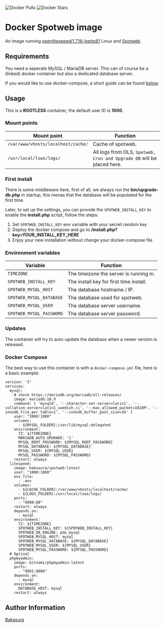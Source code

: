 ![Docker Pulls](https://img.shields.io/docker/pulls/bakasura/spotweb)
![Docker Stars](https://img.shields.io/docker/stars/bakasura/spotweb)

# Docker Spotweb image

An image running [openlitespeed/1.7.16-lsphp81](https://hub.docker.com/r/litespeedtech/openlitespeed) Linux and [Spotweb](https://github.com/spotweb/spotweb).

## Requirements

You need a seperate MySQL / MariaDB server. This can of course be a (linked) docker container but also a dedicated database server.

If you would like to use docker-compose, a short guide can be found [below](#docker-compose).

## Usage

This is a **ROOTLESS** container, the default user ID is **1000**.

### Mount points

| Mount point                        | Function                                                               |
|------------------------------------|------------------------------------------------------------------------|
| `/var/www/vhosts/localhost/cache/` | Cache of spotweb.                                                      |
| `/usr/local/lsws/logs/`            | All logs from OLS, `Spotweb, Cron and Upgrade DB` will be placed here. |

### First install

There is some middleware here, first of all, we always run the
**bin/upgrade-db.php** in startup, this menas that the database will be populated for the first time.

Later, to set up the settings, you can provide the `SPOTWEB_INSTALL_KEY` to enable the **install.php** script, follow the steps:

1. Set `SPOTWEB_INSTALL_KEY` env variable with your secret random key
2. Deploy the docker compose and go to **/install.php?key=YOUR_INSTALL_KEY_HERE**
3. Enjoy your new installation without change your docker-compose file

### Environment variables

| Variable                 | Function                                |
|--------------------------|-----------------------------------------|
| `TIMEZONE`               | The timezone the server is running in.  |
| `SPOTWEB_INSTALL_KEY`    | The install key for first time install. |
| `SPOTWEB_MYSQL_HOST`     | The database hostname / IP.             |
| `SPOTWEB_MYSQL_DATABASE` | The database used for spotweb.          |
| `SPOTWEB_MYSQL_USER`     | The database server username.           |
| `SPOTWEB_MYSQL_PASSWORD` | The database server password.           |

### Updates

The container will try to auto-update the database when a newer version is released.

### Docker Compose

The best way to use this container is with a `docker-compose.yml` file, here is a basic example:

```
version: '3'
services:
  mysql:
    # check https://mariadb.org/mariadb/all-releases/
    image: mariadb:10.9
    command: [ 'mysqld', '--character-set-server=latin1', '--collation-server=latin1_swedish_ci', '--max_allowed_packet=1024M', '--innodb_file_per_table=1', '--innodb_buffer_pool_size=1G' ]
    user: "1000:1000"
    volumes:
      - ${MYSQL_FOLDER}:/var/lib/mysql:delegated
    environment:
      TZ: ${TIMEZONE}
      MARIADB_AUTO_UPGRADE: '1'
      MYSQL_ROOT_PASSWORD: ${MYSQL_ROOT_PASSWORD}
      MYSQL_DATABASE: ${MYSQL_DATABASE}
      MYSQL_USER: ${MYSQL_USER}
      MYSQL_PASSWORD: ${MYSQL_PASSWORD}
    restart: always
  litespeed:
    image: bakasura/spotweb:latest
    user: "1000:1000"
    env_file:
      - .env
    volumes:
      - ${CACHE_FOLDER}:/var/www/vhosts/localhost/cache/
      - ${LOGS_FOLDER}:/usr/local/lsws/logs/
    ports:
      - "8980:80"
    restart: always
    depends_on:
      - mysql
    environment:
      TZ: ${TIMEZONE}
      SPOTWEB_INSTALL_KEY: ${SPOTWEB_INSTALL_KEY}
      SPOTWEB_DB_ENGINE: pdo_mysql
      SPOTWEB_MYSQL_HOST: mysql
      SPOTWEB_MYSQL_DATABASE: ${MYSQL_DATABASE}
      SPOTWEB_MYSQL_USER: ${MYSQL_USER}
      SPOTWEB_MYSQL_PASSWORD: ${MYSQL_PASSWORD}
  # Optinal
  phpmyadmin:
    image: bitnami/phpmyadmin:latest
    ports:
      - "8981:8080"
    depends_on:
      - mysql
    environment:
      DATABASE_HOST: mysql
    restart: always
```

## Author Information

[Bakasura](https://bakasurarce.github.io/)
